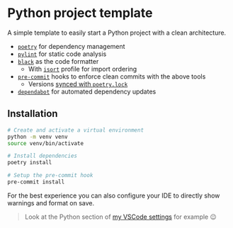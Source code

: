 # Python project template
A simple template to easily start a Python project with a clean architecture.

- [`poetry`](https://github.com/python-poetry/poetry) for dependency management
- [`pylint`](https://github.com/PyCQA/pylint/) for static code analysis
- [`black`](https://github.com/psf/black) as the code formatter
  - With [`isort`](https://github.com/PyCQA/isort) profile for import ordering
- [`pre-commit`](https://github.com/pre-commit/pre-commit) hooks to enforce clean commits with the above tools
  - Versions [synced with `poetry.lock`](https://github.com/floatingpurr/sync_with_poetry)
- [`dependabot`](https://github.com/dependabot) for automated dependency updates

## Installation

```sh
# Create and activate a virtual environment
python -m venv venv
source venv/bin/activate

# Install dependencies
poetry install

# Setup the pre-commit hook
pre-commit install
```

For the best experience you can also configure your IDE to directly
 show warnings and format on save.

> Look at the Python section of [my VSCode settings](https://github.com/RezaRahemtola/dotfiles/blob/main/vscode/settings.json)
>  for example 😉